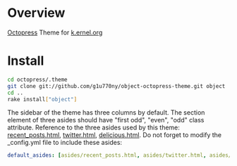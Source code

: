 # Overview

[Octopress](http://octopress.org/) Theme for [k.ernel.org](http://k.ernel.org/)

# Install

```sh
cd octopress/.theme
git clone git://github.com/g1u770ny/object-octopress-theme.git object
cd ..
rake install["object"]
```

The sidebar of the theme has three columns by default. The section element of three asides should have "first odd", "even", "odd" class attribute. Reference to the three asides used by this theme:  [recent_posts.html](https://github.com/g1u770ny/object-octopress-theme/blob/master/source/_includes/asides/recent_posts.html), [twitter.html](https://github.com/g1u770ny/object-octopress-theme/blob/master/source/_includes/asides/twitter.html), [delicious.html](https://github.com/g1u770ny/object-octopress-theme/blob/master/source/_includes/asides/delicious.html).
Do not forget to modify the _config.yml file to include these asides:

```yaml
default_asides: [asides/recent_posts.html, asides/twitter.html, asides/delicious.html]
```